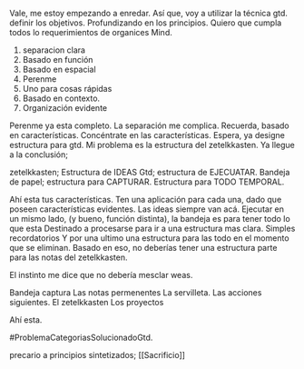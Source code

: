Vale, me estoy empezando a enredar. Así que, voy a utilizar la técnica gtd. definir los objetivos.
Profundizando en los principios. Quiero que cumpla todos lo requerimientos de organices Mind.

1) separacion clara
2) Basado en función 
3) Basado en espacial
4) Perenme
5) Uno para cosas rápidas 
6) Basado en contexto.
7) Organización evidente

Perenme ya esta completo. La separación me complica.
Recuerda, basado en características. Concéntrate en las características. Espera, ya designe estructura para gtd. Mi problema es la estructura del zetelkkasten. 
Ya llegue a la conclusión; 

zetelkkasten; Estructura de IDEAS
Gtd; estructura de EJECUATAR.
Bandeja de papel; estructura para CAPTURAR.
Estructura para TODO TEMPORAL.


Ahí esta tus características. Ten una aplicación para cada una, dado que poseen características evidentes. Las ideas siempre van acá. Ejecutar en un mismo lado, (y bueno, función distinta), la bandeja es para tener todo lo que esta Destinado a procesarse para ir a una estructura mas clara. Simples recordatorios
Y por una ultimo una estructura para las todo en el momento que se eliminan.
Basado en eso, no deberías tener una estructura parte para las notas del zetelkkasten.

El instinto me dice que no debería mesclar weas.

Bandeja captura
Las notas permenentes
La servilleta.
Las acciones siguientes.
El zetelkkasten 
Los proyectos 

Ahí esta.

#ProblemaCategoriasSolucionadoGtd. 

 precario a principios sintetizados; [[Sacrificio]]